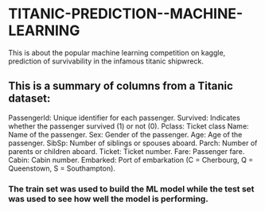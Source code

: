 # TITANIC-PREDICTION--MACHINE-LEARNING
This is about the popular machine learning competition on kaggle, prediction of survivability in the infamous titanic shipwreck.

## This is a summary of columns from a Titanic dataset:
PassengerId: Unique identifier for each passenger.
Survived: Indicates whether the passenger survived (1) or not (0).
Pclass: Ticket class 
Name: Name of the passenger.
Sex: Gender of the passenger.
Age: Age of the passenger.
SibSp: Number of siblings or spouses aboard.
Parch: Number of parents or children aboard.
Ticket: Ticket number.
Fare: Passenger fare.
Cabin: Cabin number. 
Embarked: Port of embarkation (C = Cherbourg, Q = Queenstown, S = Southampton).

### The train set was used to build the ML model while the test set was used to see how well the model is performing.
